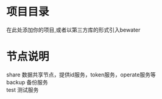 # 项目目录
在此处添加你的项目,或者以第三方库的形式引入bewater

# 节点说明
share  数据共享节点，提供id服务，token服务，operate服务等  
backup 备份服务  
test   测试服务  
